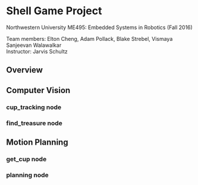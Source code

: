 # Shell Game Project #
Northwestern University ME495: Embedded Systems in Robotics (Fall 2016)

Team members: Elton Cheng, Adam Pollack, Blake Strebel, Vismaya Sanjeevan Walawalkar  
Instructor: Jarvis Schultz

## Overview ##

## Computer Vision ##

### cup_tracking node ###

### find_treasure node


## Motion Planning

### get_cup node ###

### planning node ###
